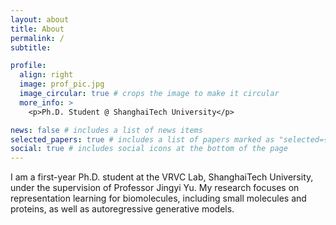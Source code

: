 ```yaml
---
layout: about
title: About
permalink: /
subtitle:

profile:
  align: right
  image: prof_pic.jpg
  image_circular: true # crops the image to make it circular
  more_info: >
    <p>Ph.D. Student @ ShanghaiTech University</p>

news: false # includes a list of news items
selected_papers: true # includes a list of papers marked as "selected={true}"
social: true # includes social icons at the bottom of the page
---
```


I am a first-year Ph.D. student at the VRVC Lab, ShanghaiTech University, under the supervision of Professor Jingyi Yu. My research focuses on representation learning for biomolecules, including small molecules and proteins, as well as autoregressive generative models.
